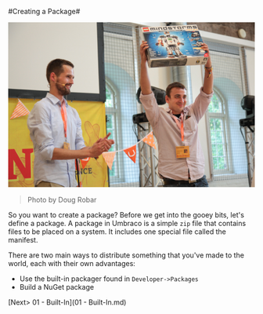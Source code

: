 #Creating a Package#

![7406997008_836c445ff9_o.jpg](assets/7406997008_836c445ff9_o.jpg)
>Photo by Doug Robar

So you want to create a package? Before we get into the gooey bits, let's define a package.  A package in Umbraco is a simple `zip` file that contains files to be placed on a system. It includes one special file called the manifest.

There are two main ways to distribute something that you've made to the world, each with their own advantages:

* Use the built-in packager found in `Developer->Packages`
* Build a NuGet package

[Next> 01 - Built-In](01 - Built-In.md)